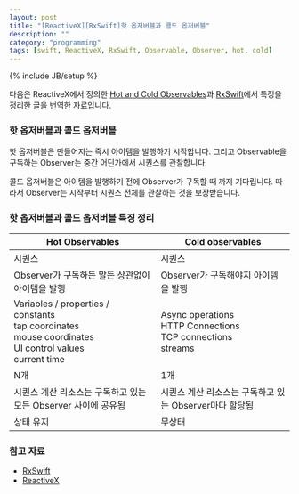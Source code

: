 ```yaml
---
layout: post
title: "[ReactiveX][RxSwift]핫 옵저버블과 콜드 옵저버블"
description: ""
category: "programming"
tags: [swift, ReactiveX, RxSwift, Observable, Observer, hot, cold]
---
```

{% include JB/setup %}

다음은 ReactiveX에서 정의한 [Hot and Cold Observables](http://reactivex.io/documentation/observable.html)과 [RxSwift](https://github.com/ReactiveX/RxSwift/blob/master/Documentation/HotAndColdObservables.md)에서 특정을 정리한 글을 번역한 자료입니다.

### 핫 옵저버블과 콜드 옵저버블

핫 옵저버블은 만들어지는 즉시 아이템을 발행하기 시작합니다. 그리고 Observable을 구독하는 Observer는 중간 어딘가에서 시퀀스를 관찰합니다.

콜드 옵저버블은 아이템을 발행하기 전에 Observer가 구독할 때 까지 기다립니다. 따라서 Observer는 시작부터 시퀀스 전체를 관찰하는 것을 보장받습니다.

### 핫 옵저버블과 콜드 옵저버블 특징 정리

|Hot Observables|Cold observables|
|---|---|
|시퀀스|시퀀스|
|Observer가 구독하든 말든 상관없이 아이템을 발행|Observer가 구독해야지 아이템을 발행|
|Variables / properties / constants<br/>tap coordinates<br/>mouse coordinates<br/>UI control values<br/>current time|Async operations<br/>HTTP Connections<br/>TCP connections<br/>streams|
|N개|1개|
|시퀀스 계산 리소스는 구독하고 있는 모든 Observer 사이에 공유됨|시퀀스 계산 리소스는 구독하고 있는 Observer마다 할당됨|
|상태 유지|무상태|

### 참고 자료

* [RxSwift](https://github.com/ReactiveX/RxSwift/blob/master/Documentation/HotAndColdObservables.md)
* [ReactiveX](http://reactivex.io/documentation/observable.html)